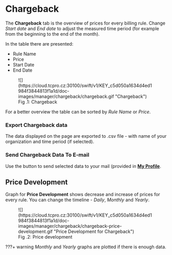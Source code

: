 # **Chargeback**

The **Chargeback** tab is the overview of prices for every billing rule. Change *Start date* and *End date* to adjust the measured time period (for example from the beginning to the end of the month).

In the table there are presented:

* Rule Name
* Price
* Start Date
* End Date

<figure markdown>
  ![](https://cloud.tcpro.cz:30100/swift/v1/KEY_c5d050a1634d4ed1984f3844813f1a1d/doc-images/manager/chargeback/chargeback.gif "Chargeback")
  <figcaption>Fig .1: Chargeback</figcaption>
</figure>

For a better overview the table can be sorted by *Rule Name* or *Price*.

### **Export Chargeback data**

The data displayed on the page are exported to .csv file - with name of your organization and time period (if selected).

### **Send Chargeback Data To E-mail**

Use the button to send selected data to your mail (provided in [**My Profile**](../my-profile).

## **Price Development**

Graph for **Price Development** shows decrease and increase of prices for every rule. You can change the timeline - *Daily*, *Monthly* and *Yearly*.

<figure markdown>
  ![](https://cloud.tcpro.cz:30100/swift/v1/KEY_c5d050a1634d4ed1984f3844813f1a1d/doc-images/manager/chargeback/chargeback-price-development.gif "Price Development for Chargeback")
  <figcaption>Fig .2: Price development</figcaption>
</figure>

???+ warning
    *Monthly* and *Yearly* graphs are plotted if there is enough data.
